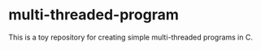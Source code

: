 # multi-threaded-program
This is a toy repository for creating simple multi-threaded programs in C.
